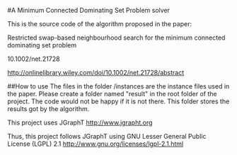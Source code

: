 #A Minimum Connected Dominating Set Problem solver

This is the source code of the algorithm proposed in the paper:

Restricted swap-based neighbourhood search for the minimum connected dominating set problem

10.1002/net.21728

http://onlinelibrary.wiley.com/doi/10.1002/net.21728/abstract


##How to use
The files in the folder /instances are the instance files used in the paper.
Please create a folder named "result" in the root folder of the project.
The code would not be happy if it is not there.
This folder stores the results got by the algorithm.

This project uses JGraphT  http://www.jgrapht.org

Thus, this project follows JGraphT using GNU Lesser General Public License (LGPL) 2.1 http://www.gnu.org/licenses/lgpl-2.1.html
